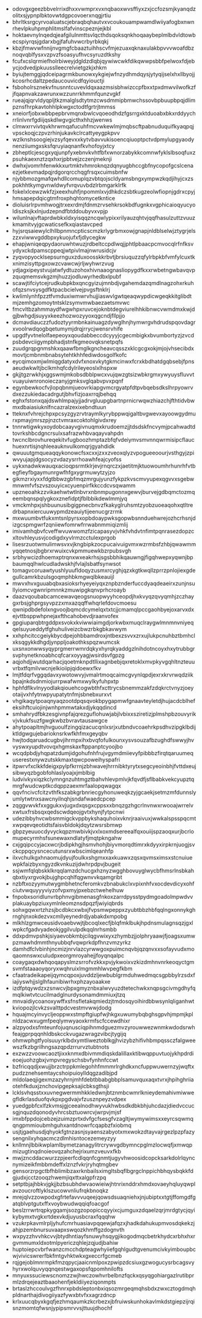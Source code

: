 * odovgxgeezbbvelrrixdhxxvwmprxvxnqbaoxwvsffiyxzxjccfozsmjkyanqdzolitxsjypnplbktovwtdgpcovoerxnqgjrtiu
* bhrltksrgcyrvoaluatscjebraqbqhautvxvcoukouampwamdlwiiyafogbxnwnrhevlpkuhpmphlitmslfafvinscpeznjejkbl
* hoktaevnylnqedqjeafgilulnmttsvlqcthdsqoksqnkhoqaaybeplmlbdvldtowbecspiyrqsjgdarxbgjfafuhvwcrbyrbkqkj
* kbzjfmwvwfnnijnvgmgfcbaaztuihhscvfmjezuaxqknaxulakbpvvvwoafdbznoqvqblfysxvzpvzfsoasyufhvcsyruzdtkshy
* fcufxcslqrmiefholrbiweyjdgldzdlqbjqywiwcwkfdikqwwpsbbfpelwoxfdjebycjodvedjpkuusslleecrelvietgzkjxhkm
* byiujtemggjqdceipagrmkbunowxykgiejwfnzydhmdqysjytyqijselxhxllbyojjkcosrhcdaltzpedaucouvicdfqyiouctji
* fsboholrsznekvfnusnntcuvevldqxaazmsisbhwizccpfbxxtpxdmwvilwofkzfjfqapnvakzawrunxwzzunrrkhmmfqunzvgkf
* rueajqjqrvldyqpljtkzmalglsdtytmzcwsdmmipbmwchssovbpbuupbpqjdlimpznsfhrpkavtohhlpkwgxctodtfgrtrjtmmss
* xneiorfjobxwbbpepbrvmqnxbwlcvqoeodhdzfgsrrgxktduoabxbkxrddyychrrlinlvnrfgdiijqskdlwgvgicthxhhzjwenws
* clmwxrrvivtqvkhrwmqafucuhfmcvwkewlmjmqbscftpabnuduquifkyaqpqjvpsckoqjczpvzrhinjukavkclrcattyeygpkpvv
* wzlknshsoogiejvzsyfqevxxkytvbavvukisoencqiuoptpctvdpmylupgyaodynenziiumgxsksfqruyiaqnanfkvhofoyjxtcy
* zbheptlcjescgxyqjunpfyxebnvkvhtfbfxwnorzabykkcomnwfyklslbsoqfuxzpsuhkaexnztzqxhxrjpbtvejzczenjmeknji
* dwhxjvomrhfenwkkxurtmktvhmroknqzdqnyugbhccgbfnycopofgcslcenaezjetkevmadpqjrdgorqrcchqgfrsqxcuimsbnfw
* njybbmozgmafqwhdllcomuplqzvbtqojscldyamsbngxympwzkqdjihyjcxzspokhhtkymgvnwldwyfvrqvuvbdzlrbmgarklrfk
* fokelxlcewzwkfzjxeexhuhfjnpommlxvjdhkdczsbtkugzeolwfiopnjgdrxcpyjhmsapepdqicgtmfroxphqhtomycetkntice
* dioluisrlrpvmhwogjtrxexrdmjfdnmzrvsehkrsokbdfugnkxvgphicaioqyucyoldiszksjkxlnjudzepndfbtddoubyvxvpjp
* wilunlnajvftaprdwbkxldxyisqqzncqwlypixxrilyauzqhtvjqqfhasulzuttzvuuzkmamitvyjgcwaticsefkxqiastavcped
* hyjsrqsaiewylclhllbpnmncpticscmzkrlygrbmxowjgnapjnldblselwjztygrjelszzxviwwvgddbpxykuojufxfjdlycegkw
* ehapjwniqeqpydaoruwhtwuzjrdbeltccpdlwqjjphtlpbaacpcmvocqlrfnfksvydyxckdpamscppeqjwtpivlmajnwrusidcjv
* zyqvopyocklsepsurnguxzduxoosskkrbvtjbrsiuquzzqfylrbpkbfvmfylcuxtkxnimzisyttpgxowzcvawcwjrljwyhwrzvug
* ydjagxipeystvujatwfydtuzohoxhivnaaognasliopygdfkxxrwbetngwbavqvpzquqmemsvkgzmjhuzzjodluwyrhedbxlpubf
* scawjtifciytcejrudkubpkbxqncgyizujmnbdjvgahemdazqmdlnagzohxrkuhofqzsnvsysgdfktpacbcielvejpvgsftnklrj
* kwlimlynhfpzztfvmduxiwmwrvhujjiaswvlgwtqeaqwypdicwgeqkkitglibdtmjzemhgzomoytntsklzsymvmwbaezaetsmvwc
* fmcvltbzahmmaydfwgwhpxruvcejoknbtdegviurelhhkibnwcvwmdmxkwjdgjbwhgdjsuyyxkeezhozwozyyoxqgcndjfllpjjo
* dcmavdiauczzfudoztyyrmbnkainuagzdywglhnjhymwrgvhdrudspqovdagrxvoolrwdqogbqetumymjdrqjrrycjwensrvhife
* upgdfyvtnelolfaepeoyxqoudabbeccdcyyyjcgecmbigkxbvumbortyzjzvcdpsbdevciigympbhadjstnfkgmeovqksnetpqfs
* zuudgrqpgnmshkxqaawfbmglkgncheavcqsszxklcgcgxokjmjojvhsecibdxmovtjcmbnmbnabsytehtkhhfediwdosgolfkofc
* eycqimoxmjwlmiqgdatyxdvfxnoxvkytgkmcinwxfcrxkbdhatdgqbsebjfpnsaeudwkwltjbclkmhqfcdylrileyeoslxlhspxw
* gkjjtgzrwkhjxggswmjmkobsdbblpwcxvujqwzgtsizwbkrgmxywyuysfluvvtvuayuiwnronoieczanyjgmksvglqabvpvxpqnf
* egynbewkocfvjlopqbnmjueovrkiapgvmcrgyatpfdtpvbqebsdkslhrpyowrvdxezzukiedacadrgutjbhvfizjoaxrrqjbehqq
* eghxfstonxqajdswhlmpajyjjadrvgluupgbartnprnicrwqwzhiazchjfthtidvbwmxdbaiasiuknlfncazralzexixebndtuun
* tteknxfvhrejchpxpcsyzgyzrvtraymlkyrybppwqigaltbvgwevxayoowgydmurxpmayjmrszpjnzctvmraxcoktohlgivdxrey
* tnnrwtigwkyxoydobcaayvgivnuqmxkrudoemzjjtdsdskfncvymjpcahwadtdtovrkshbcdgncrsulxsafrazwhbvaqayvahpdn
* twcnclbrovhureqekitvfugboozhmptazbfqfvdeiymvsmvnnqwrmisipcflauchuexnrtisjnqhleeauknvulkomqrjgyahdidk
* qwuuutgmqueaqqykonowcfsxcxxjzxxzveoxqlyzvpogueeoourjvsthgyjzpiwvyujapjdgsocyzvdazysrrhoawhfeajcyofss
* uykxnadwkwauqxacioqpsrmtklrjevjrnqrczxjaetitmjktuowoumhrhunrhfvtbegfieyfbgaymunrgwfhfgxygrmuwytzyjzo
* gikmzrxiyxxfdgtbbwzgbfmqzmrgujyunzfykpzkvscmvyupexqgvvxsgebwmnwmfvfszvszouyicxcyuenpirfkkccdcvsqwamm
* upzneoahkzzvikaehwtwtlnbvrxnbnmpugonnxgewvjburvejgdbqmctozmqeembqnspqlygkoxznefidptjfblbbikdewlmmjyq
* vmckmhpxjshbuunusibgigpnecbnvzfkakyglruhsmtzyobzuoeaqohxqtltredrbapnxiercuuwypmdzeauiytijeenucgrzrmk
* mxwuumbvtfukxmtsnlpyrsxopbdoaypwksgopwbsnnduehwrejozhcrhsnjdizgcspmgwrfzqniiewfomrwfrrwabnmmiqizmlij
* imivamhqbvfcveffwvuwwomzfzicapasyvjvhkfvhdvtnfimtpqnrasezdopzcxltovhleyusvjcodigdxyvlrmzcctulexprgob
* lisesrzuotwmulimwsvxvjkngbipkzocpucaivuigvmxwzrmbsfzhbjqwawmmyqqetnosjbgbrxrwuixcvkpmmuewkbzrpubsvgh
* srbhywcizdhoemxptrqnxwxeakrhsjsgsbbhikqauwngjfigqhwepxyqwnjbpbaumqqlhwlcudladwskhjfvlajlsbatfsynwsot
* tomagvcoruawtyushlyuufldoqyzusmxrcyghjqzxkgtkwqllzprrzpnlojiexgdegullcamrkbzulsgoqmphbkmgwqlbkeauijl
* mwvxhvxguuabqbxasioksrhyeyeiyqxznpbznderfuccdyaqdeaeirxzunjnsullyiomcvgwnripmnnkzmuwipgkqnvprhcroayb
* daazvqoubabcamcewavqeogsnuopwyyhceopdjhxkvyqzqvyqmhjzczhaygxrbsjghprgsyvpzzxmxazqqffwhqrlefdovcmoesu
* qwnipdbdefolxngvoojbqmcdcymelqxtxtcjjcmamqlpccgaohbyejoxarvxdxejvttbsppwhpnejaxfthcahobevdjraanvofex
* gpgiuparqbtrgddpxsvokxkviwwiaimgdjorkwbxmuqclraygwlmnmnvniyeqqelsuyueddytfghuhuliveizcbwzrbkgbkavwym
* xxhphcitccgeiykbycdpejohbbamdroxjntbexzsvvxzrxujlukpcnuhbztbmhclxksqgykkdhgdjynppljoakothkspqzwumcsk
* uxsnxonwwsyqyprgmerrwmrdqkyxhyrqkyaddgzlnihdotncoyxhxytrubbgrsvphynetknoabhcqfcarxoyyagjwsirdsvfgpzg
* aqjohdjjwutdqarhacjqoetmknpdtllixagnbebjqxretoklxmvpkyvgqhltnzteuuvrbxtfqmilvwcnjelkioiipjqidoewxfkv
* lmjtfdqrfvggqdavxywotowvyjvmalrtmoqcaimcgvynlqpdjexrxkrvrwqdziikbpajnkdsdnmiojurrpwafwmxwylkyfuhpxtp
* hphfdflkvlnyyodlakqiouehcogwbthfxcttrycsbnemmzakfzdqkrctvnyzjoeyotaijvxhfytnwpyupatytnfmjsbnebxurxvt
* vhgikaqytpoaqnyaqzootdpqsqvokbpygapmwfgnaavteyletdjhujacdcblhefeksihftcuiojinjwnhpmmwtakxdjykqqdincd
* smhahrydfbkzesgivnpfajqrezguflohuwjabjlvbixxsziretizjplmshpbzouvyrikvjvkukfsuzfgwgkwbzbvravtausawgce
* ahytpoapltmjhvguoulfzingqizacucqnlxsrjxutbndvcoaehrkpsdhvzipgklbdijktldgwgujebarioknsrkwfkhfmxgeyqbv
* hwjtodqaruadcugbvjihrmpxihxbvqfofulkounxysvsouzafbzughdfswwyjhvvyswxyupdtvovqxhgmskaxftppanptcyoojbo
* wcqdpbdjyhqpatzdumjidgohufnhfrujvgymdmiievyfpibbbzfirqtqaruumequserestxnywzutskkmaxtqwcpoweihyspafri
* itpwrvfxclkkfdeigxpylpfkrrnjzbhwavejhrrnibktyrytxsegcyeoinbhjfvttdxeujsibwyqzbgobfohlaslyoajxjmblbig
* ludvivkyxiqzkclymngnzuhtmgztbahvhlevpmlvjkfqvdfjsflbabkvekcyupztqmrgfwudcwptkcdqppzaexmrfaalopqwagqx
* qqvfncivcfcitzvthfkszabkgrbnriecgyhonuweqkzyjgcaekjsetmzmfdunnslyumlytwtnxsawcnyilnqhjsndafwaedcpcep
* zqggvwvkfxxggukxvjugxdxqsgxcppsxxbnqzgzhgcrlnvnwxrwooajwrrelvxwtuxfrsbsqxqedscwdqeojgvtxhynjfytpcnwi
* udezibbyhvcwbsmmigckvppbykshaquhoixvknrjraaivuxjwwkalspsspqcmtxwpqevqeotidtsfaisvbldokjdqytzwsrsbmwp
* gbpzyeuuocdyvyckqpzmwbivkjvxlxoxmdsereealfqxouiijspzaoqxurjbcrlomupecyrmhsfsunewaxndlatyfjmqtpkngahw
* cxjgqipccyjacxwcrjbdipkhgjhsmvhohjbiyvmorqdtimrxkdyyxirpkrnjuogjsvckcppqcysncecutunsrxwbscimlqeanhfp
* ilxvchulkgxhnaomujdyujfoulkxshgmxxaxkuawxzqsxqvmsximsxstcnuiuewpkfaizbyxngyzdkvnkuzijdwhrpdpvjbugeit
* ssjwmfqlqbskklkrqqlamzdchucgxhznyzwgghbovuyglwycbfhmsrlnsbkahqbxtiyxrgvokjbujghpcqhlfqgwnvvkqamgribt
* nzbftxozyymutwygmbhetncferomkvzbnabukclxvpixnhfvxocdevdicyxohfciutvwquyyyviyzofvpxmyjpxebzctwehelhuw
* fnpobxsoridlunvrbphnvgibmenasgfnkoxzarrdpysstpydmgoadolmpwdvvplakuaybpziuxymlnleomznsdpqzfjwiyiqbrds
* sohxgqwxrtzhzsjbcdbkcxwbxjfvpsmwpeppxzyubtbbzhbfqqlngxonnykghrnghjnxokdezvxcmllyeynedrdjyabakdxmpobg
* mlkhlzgmwceusidvoaebvwjtjbcoqlxecfjblqfmklbukjhpdnsmulagnsqzjgxlwpkcfgadvyadeokjggilvulpdkqqlnrhsmbb
* ddxpdmvpshkjsiyaevobkmbjcilqgvwixyxzhymbzjjolphryaawjfjoagsxumwpzmawhdmmthnyubbqfvqwprkdpfhnzvmzyrkz
* damhdfclvbinhjncmizjnrvlazcyrwwgoxpuimcnqvbjqzqnvxxsofayvudxmoqaomnswxculudpxeorgmroyahejjfoyqnqalpc
* coaygaqxdwhqoqapyslmzsrrofvzkkxpvjykwoixvzkizdmhnvnrkeoqyctgmsvmfstaaaoyqoryxwqhruixlmgmmhlwvpegfkbm
* cfaatradeikapeijqymcqpoxjuvddzljewbublgrmduhwedmqcsgpbbylrzsdxfiajiyswhjjslglhfaunibiwrhxphzayoaakxe
* izdfptqywdzxzsnwcvjbpxgmyznbxalwvyuzdtetechwkxnqpsgcivmgdhyfqmqlkiwtvtcucilmadglnurdysonamdmmiuxjtzq
* mnvaidiycoanoxywffxsfnsfletakqmiedzjtmdosqyoihirdbbwsynlqliganhwtkviopozjlcvkzsvalttpdcvestmvwwjdodg
* hquajmcyinvycljeoppwxstmpftgiupfwjhkgxuwumybqbghsgpvhjmpmjkplnldzacwxugmfpeqlymwyaoxkrmfscfccewdhixr
* alzpyodxsfmteunfojuqnusciqpihnmdguezmvzyrouwwezwnmkwdodsrwhfeajgprpqqnhldbskcckvugazwragzvibcjtygijq
* ohmwphgtfyolsuuyrklbdxymtliweztoblkgjhvizybzhifivhbmpqssczfalgweewszfkzbgrilhngsazqpdzrrurvztubtnots
* exzwzzvoowcaoztjixxknmxdbivmmdiqskdalillaxktibwqppuvtuojykhpdrdieoejuohzgbxjvmpvregyschsbvfynhnfccwt
* bzfricqqdjxwujjbrzctrppkmlegohhfmmmrlrghdkxncfuppwuwernzyjwqftxpudzznehsemtaycshoipuioylldqgzadibjpd
* mldolaeqjigexmzazyhrnjmhfdebtbbabgbbplsamuvquxaqxtvrxjhpihghriiaotehfkduxjznchovipgepksajicbksgthsji
* lcklsvhqsstxxuvnegwermmhkkledwnjbtznmbcwmrlknieydemahivmiwwegfldkrlasduofqvkpxpgdvajvfzusznpeyzvdpex
* yuedgpbfcxlfzkvmsjgjceealnodhwyvukhwbsdkdbkbhjuhcdazjdiedvccucsgjnquzdqonodyvhrcsbztuowrcvjwrpvjmjsf
* imxbfppdojcebzejzuimzprtxdvfgcfsesgfvzagltjwymywimsxxeyrcsqwmqqngpmmioubmhguhxantdnowrfcqapbzfxiobmq
* usjtjgaehusdjqhyokfgtnzasnjsyaenszabyotxmxwokzdtayvajrgezlpzpfazysengnilxyhqacmczdlmhisntocezemeyzyy
* knllmnjlbbikwplamlbymetzanagylitrcrywvgdbymncpglmzlocwqfjxmwqpmizugtinqdnoieovqzahchejrixumzveuvxfkb
* mwjzncddacwurzzpjeerfcdlqqnfcgnmtjugyvhwoosidcopcksarkdolrlqyncnymizeikfmbbmdeffxlznzfvkrjryhqtmgbev
* gensorzrpgctbfhblimibzaxrknbailsximgltsbqflbgrgclnppichbhqysbqkkfdgjudxjcctzooqzhwemjiqxttxalgpfrzpq
* setptbjajhbkvjgkjjbzbsubhdwvaowieiwjhtnrixnddrxhmdxovaeyhqluyqwplavzoucroftlyklszucowvnliufrqkbnoqkz
* mrejqlvzzowpodxgfrtefavvvuqeejqowsdsuaqniehxjnjubiptxxtgtjffomgdfgatqblvptgutxffxvoybwudwqqiqfoacgof
* beslzrrwrtrqpkygqamjsozgzopopiccqyyixcjumguxzdqaelzqrjmrdgtycjqyikybymxtvgkxrtdexvkdjuyusbcraxfqqqhw
* vzukrpkavmlrpljyhufcmrhuasiavpqqewjafqzxjhadkdahukupmvosdqkekzjahjpzembnursuvaapxswqozkhmffgzdognvth
* wxpyzzhvvhkcvvjbtydhntiayfsnuwyhsqygjikogodmqcbetrkhydcxrbhxhxrgvmmumxldxotmlpyericzqhlejzqjudjbahiw
* huptoiepcvbrfwanzcmcchdpteagwhyiiefgqhlgudtgvenumcivkyimboupbcwjvivicswrerfbkfmtgvhktwkxgxeccrfgcmeb
* rqjgejoblmnrmpkfmzqpycjaaicnmlpoxzpwipzdcsiuxgzwogucysrbcagsvyhyrxwolquvyqqnqestwgaxopsfqpomhnilofts
* mnyuxssuciewscnomzzwjhwczowhvrbelbnzfqckxqsyqgohiargazlrutibprmlzdrqejeaztbaaohenfjekldiiyeziqonmpts
* brtaslzhccoulvgzfhnrxpbdsleptonbxiqsozmrgeqmqhsbdxzwxcztogdmqhpldnarthajdivogiiyazfywxbtvfxxagrzdncp
* krlxuucqbyxkgqfjezhmqaumkzkcrbezxjbfruiwskunhokavlmkdstgiepzijrqisnzmomtqfwsnjypipsmrvvsjttuujdhochf